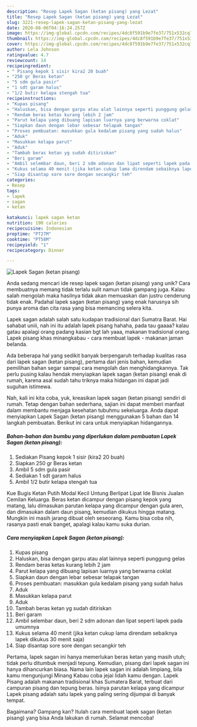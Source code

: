 ```yaml
---
description: "Resep Lapek Sagan (ketan pisang) yang Lezat"
title: "Resep Lapek Sagan (ketan pisang) yang Lezat"
slug: 3221-resep-lapek-sagan-ketan-pisang-yang-lezat
date: 2020-08-06T04:16:24.257Z
image: https://img-global.cpcdn.com/recipes/4dc8f591b9e7fe37/751x532cq70/lapek-sagan-ketan-pisang-foto-resep-utama.jpg
thumbnail: https://img-global.cpcdn.com/recipes/4dc8f591b9e7fe37/751x532cq70/lapek-sagan-ketan-pisang-foto-resep-utama.jpg
cover: https://img-global.cpcdn.com/recipes/4dc8f591b9e7fe37/751x532cq70/lapek-sagan-ketan-pisang-foto-resep-utama.jpg
author: Lela Johnson
ratingvalue: 4.7
reviewcount: 14
recipeingredient:
- " Pisang kepok 1 sisir kira2 20 buah"
- "250 gr Beras ketan"
- "5 sdm gula pasir"
- "1 sdt garam halus"
- "1/2 butir kelapa stengah tua"
recipeinstructions:
- "Kupas pisang"
- "Haluskan, bisa dengan garpu atau alat lainnya seperti punggung gelas"
- "Rendam beras ketas kurang lebih 2 jam"
- "Parut kelapa yang dibuang lapisan luarnya yang berwarna coklat"
- "Siapkan daun dengan lebar sebesar telapak tangan"
- "Proses pembuatan: masukkan gula kedalam pisang yang sudah halus"
- "Aduk"
- "Masukkan kelapa parut"
- "Aduk"
- "Tambah beras ketan yg sudah ditiriskan"
- "Beri garam"
- "Ambil selembar daun, beri 2 sdm adonan dan lipat seperti lapek pada umumnya"
- "Kukus selama 40 menit (jika ketan cukup lama direndam sebaiknya lapek dikukus 30 menit saja)"
- "Siap disantap sore sore dengan secangkir teh"
categories:
- Resep
tags:
- lapek
- sagan
- ketan

katakunci: lapek sagan ketan 
nutrition: 190 calories
recipecuisine: Indonesian
preptime: "PT27M"
cooktime: "PT58M"
recipeyield: "1"
recipecategory: Dinner

---
```



![Lapek Sagan (ketan pisang)](https://img-global.cpcdn.com/recipes/4dc8f591b9e7fe37/751x532cq70/lapek-sagan-ketan-pisang-foto-resep-utama.jpg)

Anda sedang mencari ide resep lapek sagan (ketan pisang) yang unik? Cara membuatnya memang tidak terlalu sulit namun tidak gampang juga. Kalau salah mengolah maka hasilnya tidak akan memuaskan dan justru cenderung tidak enak. Padahal lapek sagan (ketan pisang) yang enak harusnya sih punya aroma dan cita rasa yang bisa memancing selera kita.

Lapek sagan adalah salah satu kudapan tradisional dari Sumatra Barat. Hai sahabat uniii, nah ini itu adalah lapek pisang hahaha, pada tau gaaaa? kalau gatau apalagi orang padang kasian bgt lah yaaa, makanan tradisional orang. Lapek pisang khas minangkabau - cara membuat lapek - makanan jaman belanda.

Ada beberapa hal yang sedikit banyak berpengaruh terhadap kualitas rasa dari lapek sagan (ketan pisang), pertama dari jenis bahan, kemudian pemilihan bahan segar sampai cara mengolah dan menghidangkannya. Tak perlu pusing kalau hendak menyiapkan lapek sagan (ketan pisang) enak di rumah, karena asal sudah tahu triknya maka hidangan ini dapat jadi suguhan istimewa.


Nah, kali ini kita coba, yuk, kreasikan lapek sagan (ketan pisang) sendiri di rumah. Tetap dengan bahan sederhana, sajian ini dapat memberi manfaat dalam membantu menjaga kesehatan tubuhmu sekeluarga. Anda dapat menyiapkan Lapek Sagan (ketan pisang) menggunakan 5 bahan dan 14 langkah pembuatan. Berikut ini cara untuk menyiapkan hidangannya.

<!--inarticleads1-->

##### Bahan-bahan dan bumbu yang diperlukan dalam pembuatan Lapek Sagan (ketan pisang):

1. Sediakan  Pisang kepok 1 sisir (kira2 20 buah)
1. Siapkan 250 gr Beras ketan
1. Ambil 5 sdm gula pasir
1. Sediakan 1 sdt garam halus
1. Ambil 1/2 butir kelapa stengah tua


Kue Bugis Ketan Putih Modal Kecil Untung Berlipat Lipat Ide Bisnis Jualan Cemilan Keluarga. Beras ketan dicampur dengan pisang kepok yang matang, lalu dimasukan parutan kelapa yang dicampur dengan gula aren, dan dimasukan dalam daun pisang, kemudian dikukus hingga matang. Mungkin ini masih jarang dibuat oleh seseorang. Kamu bisa coba nih, rasanya pasti enak banget, apalagi kalau kamu suka durian. 

<!--inarticleads2-->

##### Cara menyiapkan Lapek Sagan (ketan pisang):

1. Kupas pisang
1. Haluskan, bisa dengan garpu atau alat lainnya seperti punggung gelas
1. Rendam beras ketas kurang lebih 2 jam
1. Parut kelapa yang dibuang lapisan luarnya yang berwarna coklat
1. Siapkan daun dengan lebar sebesar telapak tangan
1. Proses pembuatan: masukkan gula kedalam pisang yang sudah halus
1. Aduk
1. Masukkan kelapa parut
1. Aduk
1. Tambah beras ketan yg sudah ditiriskan
1. Beri garam
1. Ambil selembar daun, beri 2 sdm adonan dan lipat seperti lapek pada umumnya
1. Kukus selama 40 menit (jika ketan cukup lama direndam sebaiknya lapek dikukus 30 menit saja)
1. Siap disantap sore sore dengan secangkir teh


Pertama, lapek sagan ini hanya memerlukan beras ketan yang masih utuh; tidak perlu ditumbuk menjadi tepung. Kemudian, pisang dari lapek sagan ini hanya dihancurkan biasa. Nama lain lapek sagan ini adalah limpiang, bila kamu mengunjungi Minang Kabau coba jejai lidah kamu dengan. Lapek Pisang adalah makanan tradisional khas Sumatera Barat, terbuat dari campuran pisang dan tepung beras. Isinya parutan kelapa yang dicampur Lapek pisang adalah satu lapek yang paling sering dijumpai di banyak tempat. 

Bagaimana? Gampang kan? Itulah cara membuat lapek sagan (ketan pisang) yang bisa Anda lakukan di rumah. Selamat mencoba!
